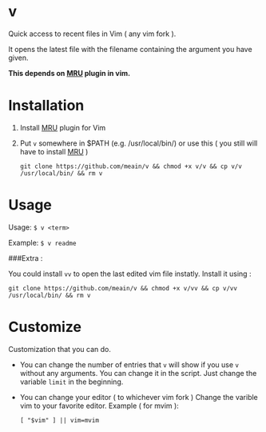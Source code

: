 # v
Quick access to recent files in Vim ( any vim fork ).

It opens the latest file with the filename containing the argument you have given.

**This depends on [MRU](https://github.com/vim-scripts/mru.vim) plugin in vim.**


# Installation
1. Install [MRU](https://github.com/vim-scripts/mru.vim) plugin for Vim
2. Put `v` somewhere in $PATH (e.g. /usr/local/bin/) or use this ( you still will have to install [MRU](https://github.com/vim-scripts/mru.vim) )

    ```
    git clone https://github.com/meain/v && chmod +x v/v && cp v/v /usr/local/bin/ && rm v
    ```

# Usage

Usage: `$ v <term>`

Example: `$ v readme`

###Extra : 

You could install `vv` to open the last edited vim file instatly. Install it using : 

```
git clone https://github.com/meain/v && chmod +x v/vv && cp v/vv /usr/local/bin/ && rm v
```


# Customize
Customization that you can do.

* You can change the number of entries that `v` will show if you use `v` without any arguments. You can change it in the script. Just change the variable `limit` in the beginning.

* You can change your editor ( to whichever vim fork )
    Change the varible vim to your favorite editor.
    Example ( for mvim ):

     ```shell
    [ "$vim" ] || vim=mvim
    ```

